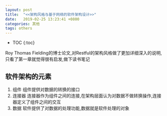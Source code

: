 ```yaml
---
layout: post
title:  "<<架构风格与基于网络的软件架构设计>>"
date:   2019-02-25 13:23:41 +0800
categories: 其他
tags: others
---
```


* TOC
{:toc}

Roy Thomas Fielding的博士论文,对Restful的架构风格做了更加详细深入的说明,只看了第一章就觉得很有启发,做下读书笔记

## 软件架构的元素
1. 组件
组件提供对数据的转换的接口
2. 连接器
连接器作为组件之间的连接,在架构层面认为对数据不做转换操作,连接器定义了组件之间的交互
3. 数据
软件提供了对数据的处理功能,数据就是软件处理的对象



